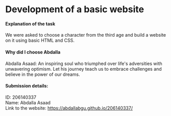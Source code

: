 # Development of a basic website 
#### Explanation of the task
We were asked to choose a character from the third age and build a website on it using basic HTML and CSS.

#### Why did I choose Abdalla
Abdalla Asaad: An inspiring soul who triumphed over life's adversities with unwavering optimism.
Let his journey teach us to embrace challenges and believe in the power of our dreams.

#### Submission details:
ID: 206140337 <br/>
Name: Abdalla Asaad <br/>
Link to the website: https://abdallabgu.github.io/206140337/